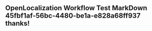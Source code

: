 <properties
ms.topic="hero-topic"
ms.test1="hero-topic"
ms.test2="test"/>


## OpenLocalization Workflow Test MarkDown 45fbf1af-56bc-4480-be1a-e828a68ff937 thanks!



<!--HONumber=Jul16_HO2-->


